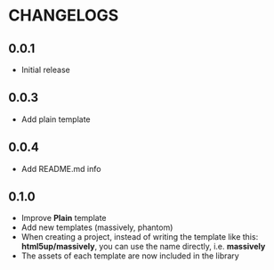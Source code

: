 # CHANGELOGS

## 0.0.1

* Initial release

## 0.0.3

* Add plain template

## 0.0.4

* Add README.md info

## 0.1.0

* Improve **Plain** template
* Add new templates (massively, phantom)
* When creating a project, instead of writing the template like this: **html5up/massively**, you can use the name directly, i.e. **massively**
* The assets of each template are now included in the library

